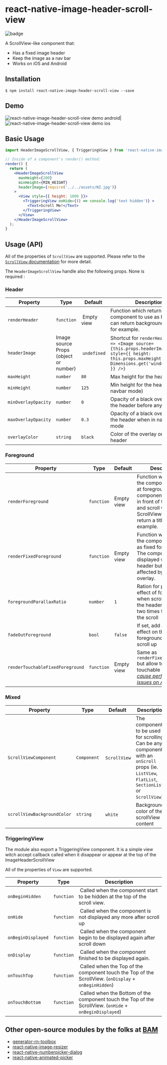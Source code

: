 # react-native-image-header-scroll-view

![badge](https://circleci.com/gh/bamlab/react-native-image-header-scroll-view.svg?style=shield&circle-token=:circle-token)

A ScrollView-like component that:
 - Has a fixed image header
 - Keep the image as a nav bar
 - Works on iOS and Android

## Installation

```
$ npm install react-native-image-header-scroll-view --save
```

## Demo

![react-native-image-header-scroll-view demo android](./readmeAssets/demoAndroid.gif)|![react-native-image-header-scroll-view demo ios](./readmeAssets/demoIos.gif)

## Basic Usage 

```jsx
import HeaderImageScrollView, { TriggeringView } from 'react-native-image-header-scroll-view';

// Inside of a component's render() method:
render() {
  return (
    <HeaderImageScrollView
      maxHeight={200}
      minHeight={MIN_HEIGHT}
      headerImage={require('../../assets/NZ.jpg')}
    >
      <View style={{ height: 1000 }}>
        <TriggeringView onHide={() => console.log('text hidden')} >
          <Text>Scroll Me!</Text>
        </TriggeringView>
      </View>
    </HeaderImageScrollView>
  );
}
```

## Usage (API)

All of the properties of `ScrollView` are supported. Please refer to the
[`ScrollView` documentation](https://facebook.github.io/react-native/docs/scrollview.html) for more detail.

The `HeaderImageScrollView` handle also the following props. None is required :

### Header

| Property | Type | Default | Description |
| -------- | ---- | ------- | ----------- |
| `renderHeader` | `function` | Empty view | Function which return the component to use as header. It can return background image for example. |
| `headerImage` | Image source Props (object or number) | `undefined` | Shortcut for `renderHeader={() => <Image source={this.props.headerImage} style={{ height: this.props.maxHeight, width: Dimensions.get('window').width }} />}` |
| `maxHeight` | `number` | `80` | Max height for the header |
| `minHeight` | `number` | `125` | Min height for the header (in navbar mode) |
| `minOverlayOpacity` | `number` | `0` | Opacity of a black overlay on the header before any scroll |
| `maxOverlayOpacity` | `number` | `0.3` | Opacity of a black overlay on the header when in navbar mode |
| `overlayColor` | `string` | `black` | Color of the overlay on the header |


### Foreground

| Property | Type | Default | Description |
| -------- | ---- | ------- | ----------- |
| `renderForeground` | `function` | Empty view | Function which return the component to use at foreground. The component is render in front of the header and scroll with the ScrollView. It can return a title for example.|
| `renderFixedForeground` | `function` | Empty view | Function which return the component to use as fixed foreground. The component is displayed with the header but not affected by the overlay.|
| `foregroundParallaxRatio` | `number` | `1` | Ration for parallax effect of foreground when scrolling. If 2, the header goes up two times faster than the scroll |
| `fadeOutForeground` | `bool` | `false` | If set, add a fade out effect on the foreground when scroll up |
| `renderTouchableFixedForeground` | `function` | Empty view | Same as `renderFixedForeground` but allow to use touchable in it. [*Can cause performances issues on Android*](https://github.com/bamlab/react-native-image-header-scroll-view/issues/6)|

### Mixed

| Property | Type | Default | Description |
| -------- | ---- | ------- | ----------- |
| `ScrollViewComponent` | `Component` | `ScrollView` | The component to be used for scrolling. Can be any component with an `onScroll` props (ie. `ListView`, `FlatList`, `SectionList` or `ScrollView`) |
| `scrollViewBackgroundColor` | `string` | `white` | Background color of the scrollView content |


### TriggeringView

The module also export a TriggeringView component. It is a simple view witch accept callback called when it disappear
or appear at the top of the ImageHeaderScrollView

All of the properties of `View` are supported.


| Property | Type | Description |
| -------- | ---- | ----------- |
| `onBeginHidden` | `function` | Called when the component start to be hidden at the top of the scroll view. |
| `onHide` | `function` | Called when the component is not displayed any more after scroll up |
| `onBeginDisplayed` | `function` | Called when the component begin to be displayed again after scroll down |
| `onDisplay` | `function` | Called when the component finished to be displayed again. |
| `onTouchTop` | `function` | Called when the Top of the component touch the Top of the ScrollView. (`onDisplay` + `onBeginHidden`) |
| `onTouchBottom` | `function` | Called when the Bottom of the component touch the Top of the ScrollView. (`onHide` + `onBeginDisplayed`) |


## Other open-source modules by the folks at [BAM](http://github.com/bamlab)

 * [generator-rn-toolbox](https://github.com/bamlab/generator-rn-toolbox)
 * [react-native-image-resizer](https://github.com/bamlab/react-native-image-resizer)
 * [react-native-numberpicker-dialog](https://github.com/bamlab/react-native-numberpicker-dialog)
 * [react-native-animated-picker](https://github.com/bamlab/react-native-animated-picker)
